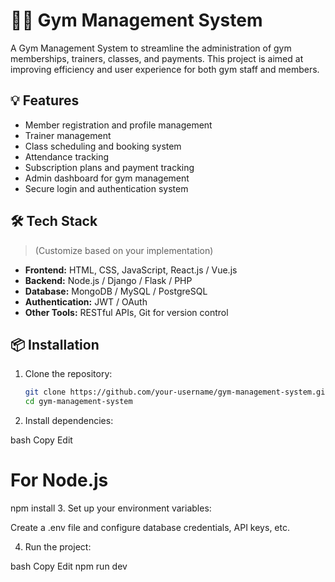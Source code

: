 # 🏋️‍♂️ Gym Management System

A Gym Management System to streamline the administration of gym memberships, trainers, classes, and payments. This project is aimed at improving efficiency and user experience for both gym staff and members.

## 💡 Features

- Member registration and profile management
- Trainer management
- Class scheduling and booking system
- Attendance tracking
- Subscription plans and payment tracking
- Admin dashboard for gym management
- Secure login and authentication system

## 🛠️ Tech Stack

> (Customize based on your implementation)

- **Frontend:** HTML, CSS, JavaScript, React.js / Vue.js
- **Backend:** Node.js / Django / Flask / PHP
- **Database:** MongoDB / MySQL / PostgreSQL
- **Authentication:** JWT / OAuth
- **Other Tools:** RESTful APIs, Git for version control

## 📦 Installation

1. Clone the repository:
   ```bash
   git clone https://github.com/your-username/gym-management-system.git
   cd gym-management-system
2. Install dependencies:

bash
Copy
Edit
# For Node.js
npm install
3. Set up your environment variables:

Create a .env file and configure database credentials, API keys, etc.

4. Run the project:

bash
Copy
Edit
npm run dev
